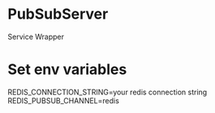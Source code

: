 # PubSubServer

Service Wrapper

# Set env variables

REDIS_CONNECTION_STRING=your redis connection string
REDIS_PUBSUB_CHANNEL=redis